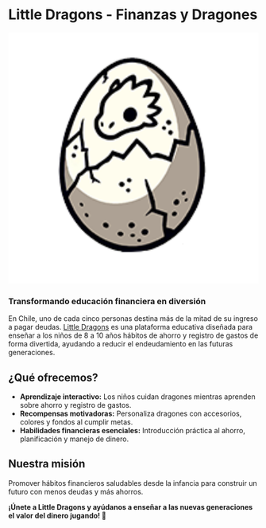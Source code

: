 # Little Dragons - Finanzas y Dragones

<p align="center">
  <img width="580" alt="Logo" src="./logo.png">
</p>

### Transformando educación financiera en diversión

En Chile, uno de cada cinco personas destina más de la mitad de su ingreso a pagar deudas. [Little Dragons](https://main.d2xt9d1jaewt8a.amplifyapp.com) es una plataforma educativa diseñada para enseñar a los niños de 8 a 10 años hábitos de ahorro y registro de gastos de forma divertida, ayudando a reducir el endeudamiento en las futuras generaciones.

## ¿Qué ofrecemos?

- **Aprendizaje interactivo:** Los niños cuidan dragones mientras aprenden sobre ahorro y registro de gastos.
- **Recompensas motivadoras:** Personaliza dragones con accesorios, colores y fondos al cumplir metas.
- **Habilidades financieras esenciales:** Introducción práctica al ahorro, planificación y manejo de dinero.

## Nuestra misión

Promover hábitos financieros saludables desde la infancia para construir un futuro con menos deudas y más ahorros.

**¡Únete a Little Dragons y ayúdanos a enseñar a las nuevas generaciones el valor del dinero jugando! 🐉**